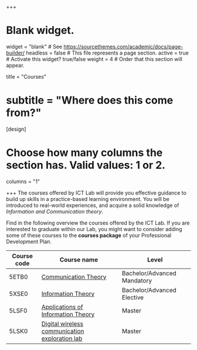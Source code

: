 +++
# Blank widget.
widget = "blank"  # See https://sourcethemes.com/academic/docs/page-builder/
headless = false  # This file represents a page section.
active = true  # Activate this widget? true/false
weight = 4  # Order that this section will appear.

title = "Courses"
# subtitle = "Where does this come from?"

[design]
  # Choose how many columns the section has. Valid values: 1 or 2.
  columns = "1"

+++
The courses offered by ICT Lab will provide you effective guidance to build up skills in a practice-based learning environment. You will be introduced to real-world experiences, and acquire a solid knowledge of *Information and Communication theory*.

Find in the following overview the courses offered by the ICT Lab. If you are interested to graduate within our Lab, you might want to consider adding some of these courses to the **courses package** of your Professional Development Plan.

| Course code   | Course name                                           | Level|
|---------------|-------------------------------------------------------|-------|
| 5ETB0         | [Communication Theory](https://osiris.tue.nl/osiris_student_tueprd/OnderwijsCatalogusSelect.do?selectie=cursus&collegejaar=2019&cursus=5ETB0&taal=en) |Bachelor/Advanced Mandatory  |
| 5XSE0         | [Information Theory](https://osiris.tue.nl/osiris_student_tueprd/OnderwijsCatalogusSelect.do?selectie=cursus&collegejaar=2019&cursus=5XSE0&taal=en)|Bachelor/Advanced Elective |
| 5LSF0         | [Applications of Information Theory](https://osiris.tue.nl/osiris_student_tueprd/OnderwijsCatalogusSelect.do?selectie=cursus&collegejaar=2019&cursus=5LSF0&taal=en)                    | Master|
| 5LSK0         | [Digital wireless communication exploration lab](https://osiris.tue.nl/osiris_student_tueprd/OnderwijsCatalogusSelect.do?selectie=cursus&collegejaar=2019&cursus=5LSK0&taal=en)| Master|

